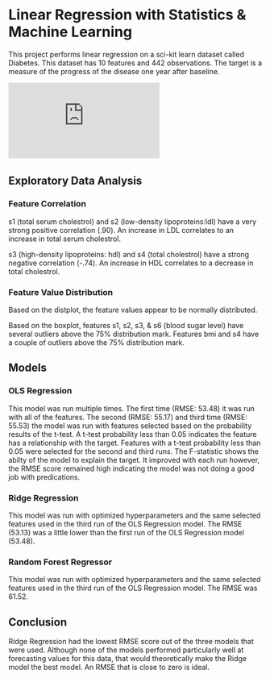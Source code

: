 # Linear Regression with Statistics & Machine Learning

<p>This project performs linear regression on a sci-kit learn dataset called Diabetes.  This dataset has 10 features and 442 observations.  The target is a measure of the progress of the disease one year after baseline.</p>

![Regression Analysis](https://github.com/Sarah269/glowing-dollop/blob/main/Diabetes/Diabetes_R.pdf)

## Exploratory Data Analysis
### Feature Correlation
<p>s1 (total serum cholestrol) and s2 (low-density lipoproteins:ldl) have a very strong positive correlation (.90).  An increase in LDL correlates to an increase in total serum cholestrol.</p>  

<p>s3 (high-density lipoproteins: hdl) and s4 (total cholestrol) have a strong negative correlation (-.74).  An increase in HDL correlates to a decrease in total cholestrol.

### Feature Value Distribution
Based on the distplot, the feature values appear to be normally distributed.

Based on the boxplot, features s1, s2, s3, & s6 (blood sugar level) have several outliers above the 75% distribution mark.  Features bmi and s4 have a couple of outliers above the 75% distribution mark.

## Models
### OLS Regression
This model was run multiple times. The first time (RMSE: 53.48) it was run with all of the features. The second (RMSE: 55.17) and third time (RMSE: 55.53) the model was run with features selected based on the probability results of the t-test. A t-test probability less than 0.05 indicates the feature has a relationship with the target. Features with a t-test probability less than 0.05 were selected for the second and third runs. The F-statistic shows the abilty of the model to explain the target. It improved with each run however, the RMSE score remained high indicating the model was not doing a good job with predications.  

### Ridge Regression
This model was run with optimized hyperparameters and the same selected features used in the third run of the OLS Regression model.  The RMSE (53.13) was a little lower than the first run of the OLS Regression model (53.48).

### Random Forest Regressor
This model was run with optimized hyperparameters and the same selected features used in the third run of the OLS Regression model. The RMSE was 61.52.

## Conclusion
Ridge Regression had the lowest RMSE score out of the three models that were used. Although none of the models performed particularly well at forecasting values for this data, that would theoretically make the Ridge model the best model. An RMSE that is close to zero is ideal.


